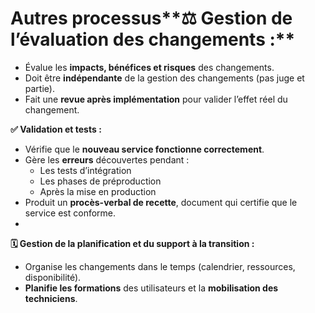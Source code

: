 # Autres processus**⚖️ Gestion de l’évaluation des changements :**

- Évalue les **impacts, bénéfices et risques** des changements.
- Doit être **indépendante** de la gestion des changements (pas juge et partie).
- Fait une **revue après implémentation** pour valider l’effet réel du changement.



**✅ Validation et tests :**

- Vérifie que le **nouveau service fonctionne correctement**.
- Gère les **erreurs** découvertes pendant :
  - Les tests d’intégration
  - Les phases de préproduction
  - Après la mise en production
- Produit un **procès-verbal de recette**, document qui certifie que le service est conforme.
- 

**🗓️ Gestion de la planification et du support à la transition :**

- Organise les changements dans le temps (calendrier, ressources, disponibilité).
- **Planifie les formations** des utilisateurs et la **mobilisation des techniciens**.
